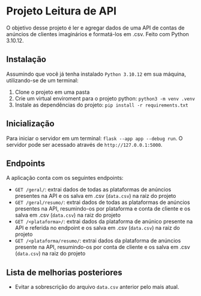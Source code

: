 # Projeto Leitura de API 

O objetivo desse projeto é ler e agregar dados de uma API de contas de anúncios de clientes imaginários e formatá-los em .csv. Feito com Python 3.10.12.

## Instalação

Assumindo que você já tenha instalado `Python 3.10.12` em sua máquina, utilizando-se de um terminal:

1. Clone o projeto em uma pasta
2. Crie um virtual enviroment para o projeto python: `python3 -m venv .venv`
3. Instale as dependências do projeto: `pip install -r requirements.txt`

## Inicialização
Para iniciar o servidor em um terminal: `flask --app app --debug run`. O servidor pode ser acessado através de `http://127.0.0.1:5000`.

## Endpoints
A aplicação conta com os seguintes endpoints:

- `GET /geral/`: extrai dados de todas as plataformas de anúncios presentes na API e os salva em .csv (`data.csv`) na raiz do projeto
- `GET /geral/resumo/`: extrai dados de todas as plataformas de anúncios presentes na API, resumindo-os por plataforma e conta de cliente e os salva em .csv (`data.csv`) na raiz do projeto
- `GET /<plataforma>/`: extrai dados da plataforma de anúnico presente na API e referida no endpoint e os salva em .csv (`data.csv`) na raiz do projeto
- `GET /<plataforma/resumo/`: extrai dados da plataforma de anúncios presente na API, resumindo-os por conta de cliente e os salva em .csv (`data.csv`) na raiz do projeto

## Lista de melhorias posteriores
- Evitar a sobrescrição do arquivo `data.csv` anterior pelo mais atual.
